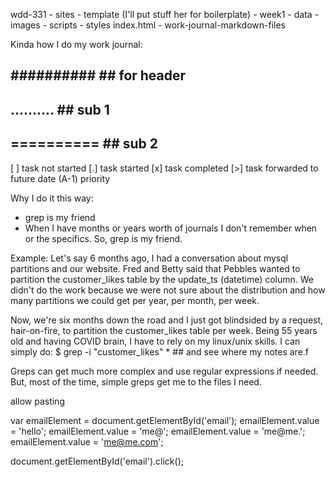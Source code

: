 wdd-331
    - sites
    - template (I'll put stuff her for boilerplate)
    - week1
        - data
        - images
        - scripts
        - styles
        index.html
    - work-journal-markdown-files

Kinda how I do my work journal:
## ########## ## for header
## .......... ## sub 1
## ========== ## sub 2
[ ] task not started
[.] task started
[x] task completed
[>] task forwarded to future date
(A-1) priority

Why I do it this way:
- grep is my friend
- When I have months or years worth of journals I don't remember when or the
  specifics. So, grep is my friend.

Example:
Let's say 6 months ago, I had a conversation about mysql partitions and our
website. Fred and Betty said that Pebbles wanted to partition the 
customer_likes table by the update_ts (datetime) column. We didn't do the
work because we were not sure about the distribution and how many partitions
we could get per year, per month, per week.

Now, we're six months down the road and I just got blindsided by a request,
hair-on-fire, to partition the customer_likes table per week. Being 55 years
old and having COVID brain, I have to rely on my linux/unix skills. I can 
simply do:
    $ grep -i "customer_likes" * ## and see where my notes are.f

Greps can get much more complex and use regular expressions if needed. But, 
most of the time, simple greps get me to the files I need.

allow pasting

var emailElement = document.getElementById('email');
emailElement.value = 'hello';
emailElement.value = 'me@';
emailElement.value = 'me@me.';
emailElement.value = 'me@me.com';

document.getElementById('email').click();
